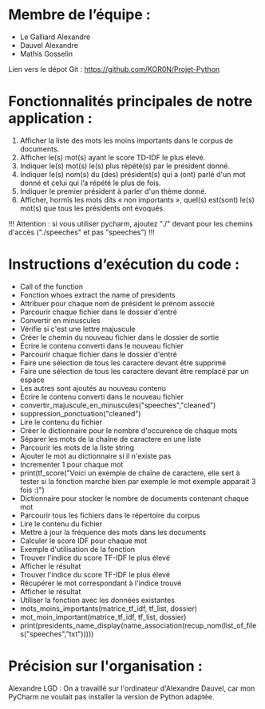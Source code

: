 # Membre de l’équipe :
- Le Galliard Alexandre 
- Dauvel Alexandre
- Mathis Gosselin

Lien vers le dépot Git :
https://github.com/KOR0N/Projet-Python

# Fonctionnalités principales de notre application :
1) Afficher la liste des mots les moins importants dans le corpus de documents.  
2) Afficher le(s) mot(s) ayant le score TD-IDF le plus élevé.
3) Indiquer le(s) mot(s) le(s) plus répété(s) par le président donné.
4) Indiquer le(s) nom(s) du (des) président(s) qui a (ont) parlé d'un mot donné et celui qui l’a répété le plus de fois.
5) Indiquer le premier président à parler d'un thème donné.
6) Afficher, hormis les mots dits « non importants », quel(s) est(sont) le(s) mot(s) que tous les présidents ont évoqués.



!!! Attention : si vous utiliser pycharm, ajoutez "./" devant pour les chemins d'accès ("./speeches" et pas "speeches") !!!

# Instructions d’exécution du code :
- Call of the function
- Fonction whoes extract the name of presidents
- Attribuer pour chaque nom de président le prénom associé
- Parcourir chaque fichier dans le dossier d'entré
- Convertir en minuscules
- Vérifie si c'est une lettre majuscule
- Créer le chemin du nouveau fichier dans le dossier de sortie
- Écrire le contenu converti dans le nouveau fichier
- Parcourir chaque fichier dans le dossier d'entré
- Faire une sélection de tous les caractere devant être supprimé
- Faire une sélection de tous les caractere devant être remplacé par un espace
- Les autres sont ajoutés au nouveau contenu
- Écrire le contenu converti dans le nouveau fichier
- convertir_majuscule_en_minuscules("speeches","cleaned")
- suppression_ponctuation("cleaned")
- Lire le contenu du fichier
- Créer le dictionnaire pour le nombre d'occurence de chaque mots 
- Séparer les mots de la chaîne de caractere en une liste 
- Parcourir les mots de la liste string 
- Ajouter le mot au dictionnaire si il n'existe pas 
- Incrementer 1 pour chaque mot 
- print(tf_score("Voici un exemple de chaîne de caractere, elle sert à tester si la fonction marche bien par exemple le mot exemple apparait 3 fois :)")
- Dictionnaire pour stocker le nombre de documents contenant chaque mot
- Parcourir tous les fichiers dans le répertoire du corpus
- Lire le contenu du fichier
- Mettre à jour la fréquence des mots dans les documents
- Calculer le score IDF pour chaque mot
- Exemple d'utilisation de la fonction
- Trouver l'indice du score TF-IDF le plus élevé
- Afficher le résultat
- Trouver l'indice du score TF-IDF le plus élevé
- Récupérer le mot correspondant à l'indice trouvé
- Afficher le résultat
- Utiliser la fonction avec les données existantes
- mots_moins_importants(matrice_tf_idf, tf_list, dossier)
- mot_moin_important(matrice_tf_idf, tf_list, dossier)
- print(presidents_name_display(name_association(recup_nom(list_of_files("speeches","txt")))))

# Précision sur l'organisation :

Alexandre LGD : On a travaillé sur l'ordinateur d'Alexandre Dauvel, car mon PyCharm ne voulait pas installer la version de Python adaptée.

